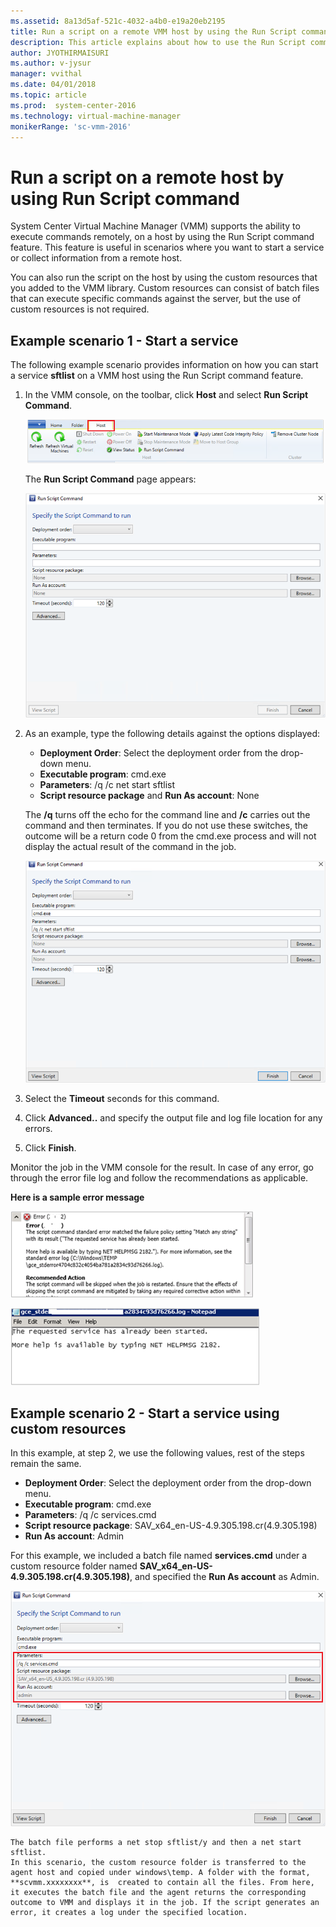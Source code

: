 ```yaml
---
ms.assetid: 8a13d5af-521c-4032-a4b0-e19a20eb2195
title: Run a script on a remote VMM host by using the Run Script command.
description: This article explains about how to use the Run Script command in System Center VMM to run scripts on a remote host.
author: JYOTHIRMAISURI
ms.author: v-jysur
manager: vvithal
ms.date: 04/01/2018
ms.topic: article
ms.prod:  system-center-2016
ms.technology: virtual-machine-manager
monikerRange: 'sc-vmm-2016'
---
```


# Run a script on a remote host by using Run Script command
 System Center Virtual Machine Manager (VMM) supports the ability to execute commands remotely, on a host by using the Run Script command feature. This feature is useful in scenarios where you want to start a service or collect information from a remote host.

 You can also run the script on the host by using the  custom resources that you added to the VMM library. Custom resources can consist of batch files that can execute specific commands against the server, but the use of custom resources is not required.


## Example scenario 1 - Start a service
The following example scenario provides information on how you can start a service **sftlist** on a VMM host using the Run Script command feature.

1. In the VMM console, on the toolbar, click  **Host** and select **Run Script Command**.

    ![Host](media/run-script-command/host-selection.png)

    The **Run Script Command** page appears:

    ![Host](media/run-script-command/run-script-window.png)

2. As an example, type the following details against the options displayed:

    - **Deployment Order**: Select the deployment order from the drop-down menu.
    - **Executable program**: cmd.exe
    - **Parameters**: /q /c net start sftlist
    - **Script resource package** and **Run As account**: None

    The **/q** turns off the echo for the command line and **/c** carries out the command and then terminates. If you do not use these switches, the outcome will be a return code 0 from the cmd.exe process and will not display the actual result of the command in the job.

    ![run script form](media/run-script-command/run-script-filled.png)

3. Select the **Timeout** seconds for this command.

4. Click **Advanced..** and specify the output file and log file location for any errors.

4. Click **Finish**.

Monitor the job in the VMM console for the result. In case of any error, go through the error file log and follow the recommendations as applicable.

**Here is a sample error message**

![error message](media/run-script-command/sample-error-message.png)

![error help](media/run-script-command/error-help.png)

## Example scenario 2 - Start a service using custom resources

In this example, at step 2, we use the following values, rest of the steps remain the same.

- **Deployment Order**: Select the deployment order from the drop-down menu.
- **Executable program**: cmd.exe
- **Parameters**: /q /c services.cmd
- **Script resource package**: SAV_x64_en-US-4.9.305.198.cr(4.9.305.198)
- **Run As account**: Admin

 For this example, we included a batch file named **services.cmd** under a custom resource folder named **SAV_x64_en-US-4.9.305.198.cr(4.9.305.198)**, and specified the **Run As account** as Admin.

 ![run script custom form](media/run-script-command/run-script-filled-custom.png)

    The batch file performs a net stop sftlist/y and then a net start sftlist.
    In this scenario, the custom resource folder is transferred to the agent host and copied under windows\temp. A folder with the format, **scvmm.xxxxxxxx**, is  created to contain all the files. From here, it executes the batch file and the agent returns the corresponding outcome to VMM and displays it in the job. If the script generates an error, it creates a log under the specified location.
